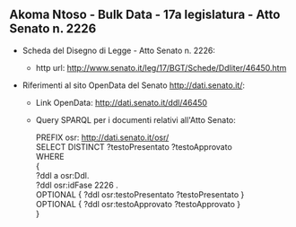 ## Akoma Ntoso - Bulk Data - 17a legislatura - Atto Senato n. 2226 ##

* Scheda del Disegno di Legge - Atto Senato n. 2226:
	* http url: http://www.senato.it/leg/17/BGT/Schede/Ddliter/46450.htm

* Riferimenti al sito OpenData del Senato http://dati.senato.it/:
	* Link OpenData: http://dati.senato.it/ddl/46450
	* Query SPARQL per i documenti relativi all'Atto Senato:

        PREFIX osr: <http://dati.senato.it/osr/>  
		SELECT DISTINCT ?testoPresentato ?testoApprovato  
		WHERE  
		{  
		    ?ddl a osr:Ddl.  
		    ?ddl osr:idFase 2226 .  
		    OPTIONAL { ?ddl osr:testoPresentato ?testoPresentato }  
		    OPTIONAL { ?ddl osr:testoApprovato ?testoApprovato }  
		}
		